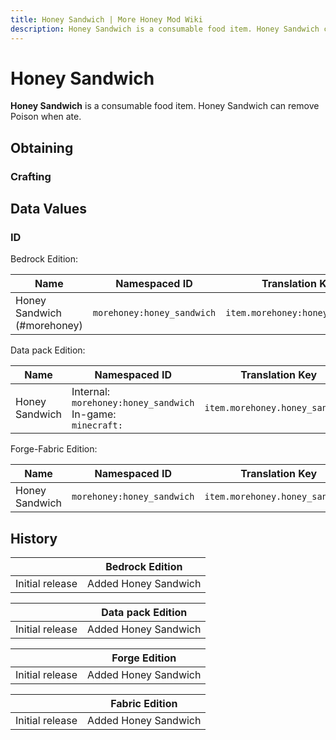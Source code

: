 ```yaml
---
title: Honey Sandwich | More Honey Mod Wiki
description: Honey Sandwich is a consumable food item. Honey Sandwich can remove Poison when ate.
---
```


# Honey Sandwich

**Honey Sandwich** is a consumable food item. Honey Sandwich can remove Poison when ate.

## Obtaining

### Crafting

<ShapedRecipe
a1="" b1="morefood:butter" c1=""
a2="morefood:bread_slice" b2="honey_bottle" c2="morefood:bread_slice"
a3="" b3="" c3=""
output="morehoney:honey_sandwich"/>

## Data Values

### ID

Bedrock Edition:

| Name                       | Namespaced ID             | Translation Key                |
| -------------------------- | ------------------------- | ------------------------------ |
| Honey Sandwich (#morehoney) | `morehoney:honey_sandwich` | `item.morehoney:honey_sandwich` |

Data pack Edition:

| Name           | Namespaced ID                                                      | Translation Key                |
| -------------- | ------------------------------------------------------------------ | ------------------------------ |
| Honey Sandwich | Internal:<br>`morehoney:honey_sandwich`<br>In-game:<br>`minecraft:` | `item.morehoney.honey_sandwich` |

Forge-Fabric Edition:

| Name           | Namespaced ID             | Translation Key                |
| -------------- | ------------------------- | ------------------------------ |
| Honey Sandwich | `morehoney:honey_sandwich` | `item.morehoney.honey_sandwich` |

## History

|                 | Bedrock Edition      |
| --------------- | -------------------- |
| Initial release | Added Honey Sandwich |

|                 | Data pack Edition    |
| --------------- | -------------------- |
| Initial release | Added Honey Sandwich |

|                 | Forge Edition        |
| --------------- | -------------------- |
| Initial release | Added Honey Sandwich |

|                 | Fabric Edition       |
| --------------- | -------------------- |
| Initial release | Added Honey Sandwich |
